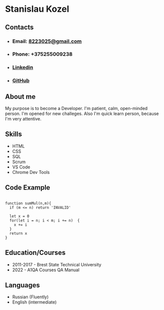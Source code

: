 # Stanislau Kozel

## Contacts
* ### Email: 8223025@gmail.com
* ### Phone: +375255009238
* ### [Linkedin](https://www.linkedin.com/in/stanislav-kozel-b2355a203)
* ### [GitHub](https://github.com/SnowzQ)
  
## About me
My purpose is to become a Developer. I'm patient, calm, open-minded person. I'm opened for new challeges. Also I'm quick learn person, because I'm very attentive.

## Skills
- HTML
- CSS
- SQL
- Scrum
- VS Code
- Chrome Dev Tools

## Code Example
```

function sumMul(n,m){
  if (m <= n) return 'INVALID'
  
  let x = 0
  for(let i = n; i < m; i += n)  {
    x += i
  }
  return x
}

```

## Education/Courses

* 2011-2017 - Brest State Technical University
* 2022 - A1QA Courses QA Manual

## Languages

* Russian (Fluently)
* English (intermediate)
